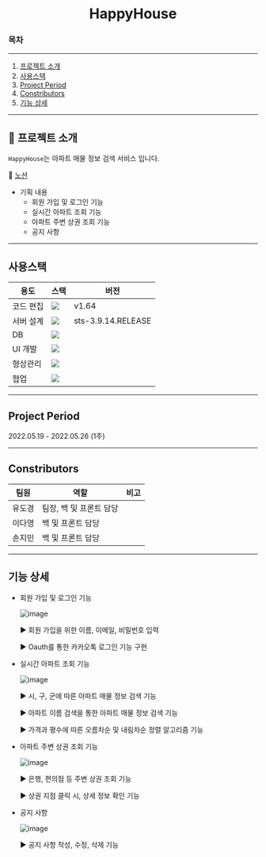 <h1 align="center">HappyHouse</h1>

### 목차

---

1. [프로젝트 소개](#-프로젝트-소개)
2. [사용스택](#사용스택)
3. [Project Period](#project-period)
4. [Constributors](#constributors)
5. [기능 상세](#기능-상세)

---

## 📖 프로젝트 소개

`HappyHouse`는 아파트 매물 정보 검색 서비스 입니다.


📜 [노션](https://www.notion.so/45ac3eccfa494801bf2a5f03298bf034)

-   기획 내용
    - 회원 가입 및 로그인 기능
    - 실시간 아파트 조회 기능
    - 아파트 주변 상권 조회 기능
    - 공지 사항
---

## 사용스택

| 용도      | 스택                                                                                                                                                                                                           | 버전  |
| --------- | -------------------------------------------------------------------------------------------------------------------------------------------------------------------------------------------------------------- | ----- |
| 코드 편집 | <img src="https://img.shields.io/badge/Visual Studio Code-007ACC?style=plastic&logo=Visual Studio Code&logoColor=white">                                                                                       | v1.64 |
| 서버 설계         | <img src="https://img.shields.io/badge/Spring-339933?style=plastic&logo=Spring&logoColor=white"> | sts-3.9.14.RELEASE |    
| DB        | <img src="https://img.shields.io/badge/MySQL-FFCA28?style=plastic&logo=MySQL&logoColor=white">                                                                                                              |       |
| UI 개발           | <img src="https://img.shields.io/badge/Vue.js-4FC08D?style=plastic&logo=Vue.js&logoColor=white"> |                    |
| 형상관리  | <img src="https://img.shields.io/badge/git-F05032?style=plastic&logo=git&logoColor=white">                                                                                                                     |       |
| 협업      | <img src="https://img.shields.io/badge/Notion-000000?style=plastic&logo=Notion&logoColor=white"> |       |

---

## Project Period

2022.05.19 - 2022.05.26 (1주)

---

## Constributors

| 팀원   | 역할                             | 비고 |
| ------ | -------------------------------- | ---- | 
| 유도경 | 팀장, 백 및 프론트 담당               |      | 
| 이다영 | 백 및 프론트 담당                       |      |
| 손지민 | 백 및 프론트 담당                       |      |

---

## 기능 상세

-   회원 가입 및 로그인 기능

    ![image](https://user-images.githubusercontent.com/57648072/174473296-e9f93dc8-b907-4a9a-b458-bd166ac0aae0.png)
    
    
    ▶ 회원 가입을 위한 이름, 이메일, 비밀번호 입력

    ▶ Oauth를 통한 카카오톡 로그인 기능 구현

        
-   실시간 아파트 조회 기능

    ![image](https://user-images.githubusercontent.com/57648072/174473300-df1b60e0-3955-4511-a2a5-6081b67c5f12.png)
    
    ▶ 시, 구, 군에 따른 아파트 매물 정보 검색 기능

    ▶ 아파트 이름 검색을 통한 아파트 매물 정보 검색 기능
    
    ▶ 가격과 평수에 따른 오름차순 및 내림차순 정렬 알고리즘 기능

-   아파트 주변 상권 조회 기능

      ![image](https://user-images.githubusercontent.com/57648072/174473301-67fe07ad-800a-426c-80c3-1abcc50cdabf.png)
      
      
    ▶ 은행, 편의점 등 주변 상권 조회 기능

    ▶ 상권 지점 클릭 시, 상세 정보 확인 기능

-   공지 사항

    ![image](https://user-images.githubusercontent.com/57648072/174473304-f56d9d0e-2404-4f6a-8fcd-51255dd0a01c.png)

    ▶ 공지 사항 작성, 수정, 삭제 기능 
